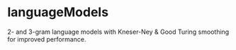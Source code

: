 # languageModels
2- and 3-gram language models with Kneser-Ney &amp; Good Turing smoothing for improved performance.
